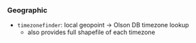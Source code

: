 ### Geographic
- `timezonefinder`: local geopoint -> Olson DB timezone lookup
  - also provides full shapefile of each timezone
